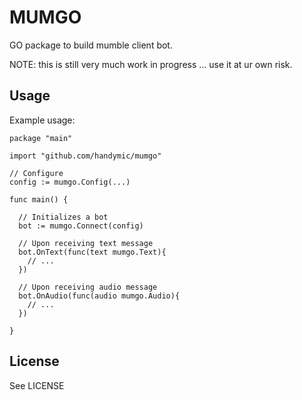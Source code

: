 # MUMGO

GO package to build mumble client bot.

NOTE: this is still very much work in progress ... use it at ur own risk.


## Usage

Example usage:

    package "main"

    import "github.com/handymic/mumgo"

    // Configure
    config := mumgo.Config(...)

    func main() {

      // Initializes a bot
      bot := mumgo.Connect(config)

      // Upon receiving text message
      bot.OnText(func(text mumgo.Text){
        // ...
      })

      // Upon receiving audio message
      bot.OnAudio(func(audio mumgo.Audio){
        // ...
      })

    }


## License

See LICENSE

